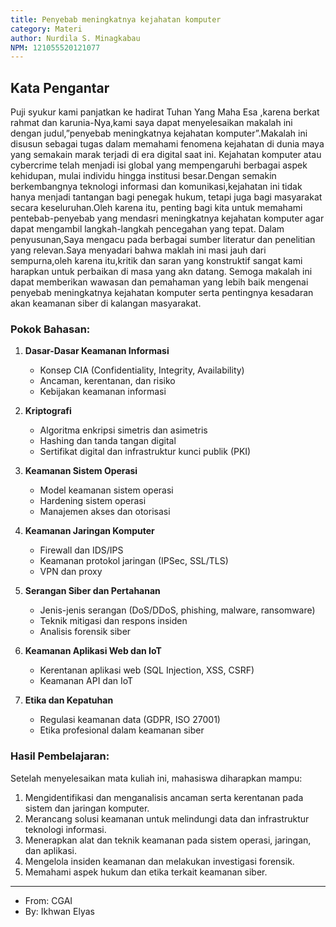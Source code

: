 ```yaml
---
title: Penyebab meningkatnya kejahatan komputer
category: Materi
author: Nurdila S. Minagkabau
NPM: 121055520121077
---
```


## Kata Pengantar

Puji syukur kami panjatkan ke hadirat Tuhan Yang  Maha Esa ,karena berkat rahmat dan karunia-Nya,kami saya dapat menyelesaikan makalah ini dengan judul,”penyebab meningkatnya kejahatan komputer”.Makalah ini disusun sebagai tugas dalam memahami fenomena kejahatan di dunia maya yang semakain marak terjadi di era digital saat ini.
Kejahatan komputer atau cybercrime telah menjadi isi global yang mempengaruhi berbagai aspek kehidupan, mulai individu hingga institusi besar.Dengan semakin berkembangnya teknologi informasi dan komunikasi,kejahatan ini tidak hanya menjadi tantangan bagi penegak hukum, tetapi juga bagi masyarakat secara keseluruhan.Oleh karena itu, penting bagi kita untuk memahami pentebab-penyebab yang mendasri meningkatnya kejahatan komputer agar dapat mengambil langkah-langkah pencegahan yang tepat.
Dalam penyusunan,Saya mengacu pada berbagai sumber literatur dan penelitian yang relevan.Saya menyadari bahwa maklah ini masi jauh dari sempurna,oleh karena itu,kritik dan saran yang konstruktif sangat kami harapkan untuk perbaikan di masa yang akn datang.
Semoga makalah ini dapat memberikan wawasan dan pemahaman yang lebih baik mengenai penyebab meningkatnya kejahatan komputer serta pentingnya kesadaran akan keamanan siber di kalangan masyarakat.


### Pokok Bahasan:
1. **Dasar-Dasar Keamanan Informasi**
   - Konsep CIA (Confidentiality, Integrity, Availability)  
   - Ancaman, kerentanan, dan risiko  
   - Kebijakan keamanan informasi  

2. **Kriptografi**
   - Algoritma enkripsi simetris dan asimetris  
   - Hashing dan tanda tangan digital  
   - Sertifikat digital dan infrastruktur kunci publik (PKI)  

3. **Keamanan Sistem Operasi**
   - Model keamanan sistem operasi  
   - Hardening sistem operasi  
   - Manajemen akses dan otorisasi  

4. **Keamanan Jaringan Komputer**
   - Firewall dan IDS/IPS  
   - Keamanan protokol jaringan (IPSec, SSL/TLS)  
   - VPN dan proxy  

5. **Serangan Siber dan Pertahanan**
   - Jenis-jenis serangan (DoS/DDoS, phishing, malware, ransomware)  
   - Teknik mitigasi dan respons insiden  
   - Analisis forensik siber  

6. **Keamanan Aplikasi Web dan IoT**
   - Kerentanan aplikasi web (SQL Injection, XSS, CSRF)  
   - Keamanan API dan IoT  

7. **Etika dan Kepatuhan**
   - Regulasi keamanan data (GDPR, ISO 27001)  
   - Etika profesional dalam keamanan siber  

### Hasil Pembelajaran:
Setelah menyelesaikan mata kuliah ini, mahasiswa diharapkan mampu:
1. Mengidentifikasi dan menganalisis ancaman serta kerentanan pada sistem dan jaringan komputer.  
2. Merancang solusi keamanan untuk melindungi data dan infrastruktur teknologi informasi.  
3. Menerapkan alat dan teknik keamanan pada sistem operasi, jaringan, dan aplikasi.  
4. Mengelola insiden keamanan dan melakukan investigasi forensik.  
5. Memahami aspek hukum dan etika terkait keamanan siber. 

---
- From: CGAI
- By: Ikhwan Elyas
